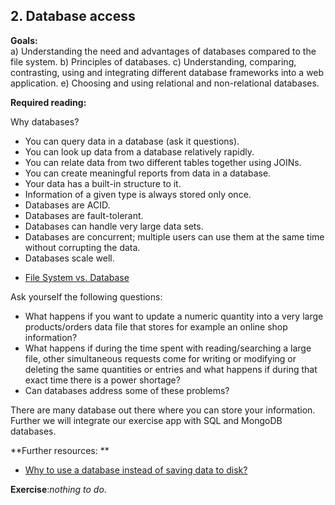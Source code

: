 ## 2. Database access

**Goals:**  
a) Understanding the need and advantages of databases compared to the file system.
b) Principles of databases.
c) Understanding, comparing, contrasting, using and integrating different database frameworks into a web application.
e) Choosing and using relational and non-relational databases.

**Required reading:**  

Why databases?
* You can query data in a database (ask it questions).
* You can look up data from a database relatively rapidly.
* You can relate data from two different tables together using JOINs.
* You can create meaningful reports from data in a database.
* Your data has a built-in structure to it.
* Information of a given type is always stored only once.
* Databases are ACID.
* Databases are fault-tolerant.
* Databases can handle very large data sets.
* Databases are concurrent; multiple users can use them at the same time without corrupting the data.
* Databases scale well.

- [File System vs. Database](https://dzone.com/articles/which-is-better-saving-files-in-database-or-in-fil)

Ask yourself the following questions:  
 - What happens if you want to update a numeric quantity into a very large products/orders data file that stores for example an online shop information?   
 - What happens if during the time spent with reading/searching a large file, other simultaneous requests come for writing or modifying or deleting the same quantities or entries and what happens if during that exact time there is a power shortage?   
 - Can databases address some of these problems?   

There are many database out there where you can store your information.    
Further we will integrate our exercise app with SQL and MongoDB databases.    

**Further resources: **

 - [Why to use a database instead of saving data to disk?](https://arstechnica.com/information-technology/2013/05/why-use-a-database-instead-of-just-saving-your-data-to-disk/)

**Exercise**:*nothing to do*.
